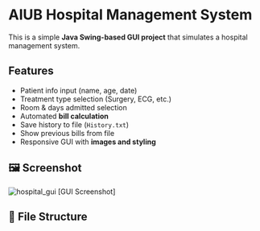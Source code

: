 # AIUB Hospital Management System

This is a simple **Java Swing-based GUI project** that simulates a hospital management system.

##  Features
- Patient info input (name, age, date)
- Treatment type selection (Surgery, ECG, etc.)
- Room & days admitted selection
- Automated **bill calculation**
- Save history to file (`History.txt`)
- Show previous bills from file
- Responsive GUI with **images and styling**

## 🖼 Screenshot
![hospital_gui](https://github.com/user-attachments/assets/4cf350ea-a326-4623-a3ad-50e2433c1735)
[GUI Screenshot]

## 📁 File Structure

